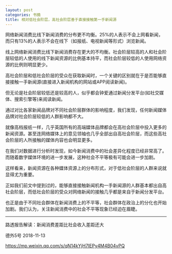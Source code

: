 ```yaml
---
layout: post
categories: 书摘
title: 相对低社会阶层，高社会阶层善于直接接触第一手新闻源
---
```


网络新闻消费比线下新闻消费的分布更不均衡。25%的人表示不会上网看新闻，而只有13%的人表示不会在线下（如报纸、电视新闻等形式）浏览新闻。

线上网络新闻消费比线下新闻消费存在更大的不均衡。社会阶层较高的人和社会阶层较低的人使用的线下新闻资源的比例基本持平，而社会阶层较低的人使用网络资源的比例则明显更少。

高社会阶层和低社会阶层的受众在获取新闻时，一个关键的区别就在于是否能够直接接触一手新闻源(直接进入新闻机构的网站或APP阅读新闻)。

但无论是社会阶层较低还是较高的人，似乎都会钟爱通过新闻分发平台(如社交媒体、搜索引擎等)来阅读新闻。

通过对比各家新闻品牌对不同社会阶层群体的影响程度，我们发现，任何新闻媒体品牌对社会阶层较低的人群影响都不大。

就像高档报纸一样，几乎英国所有的高端媒体品牌都会在高社会阶层中投入更多的新闻资源。甚至连网络媒体上的意见领袖也几乎全部出自高社会阶层，而这些高社会阶层的人所接触的媒体内容也会明显更多。

在我们对数据进行分析时发现，如今新闻消费中的社会差异化程度已经非常高了。而随着数字媒体环境的进一步发展，这种社会不平等极有可能会进一步加剧。

这样看来，新闻资源在各种媒体资源上的分布形式，对于低社会阶层的人群来说就显得尤为重要。

正如我们前文中提到过的，能够直接接触新闻机构一手新闻源的人群基本都出自高社会阶层，而低社会阶层的受众对网络新闻的接触几乎都是来自于新闻分发平台。

也正是由于不同社会群体在新闻消费上的不平等，社会群体在政治上的分化也开始加剧。我们认为，关注新闻消费中的社会不平等现象已经迫在眉睫。

---

路透报告解读：新闻消费差距比社会收入差距还大

德外5号 2018-11-13

https://mp.weixin.qq.com/s/qN14kYjH7IEPy4M4B04vPQ